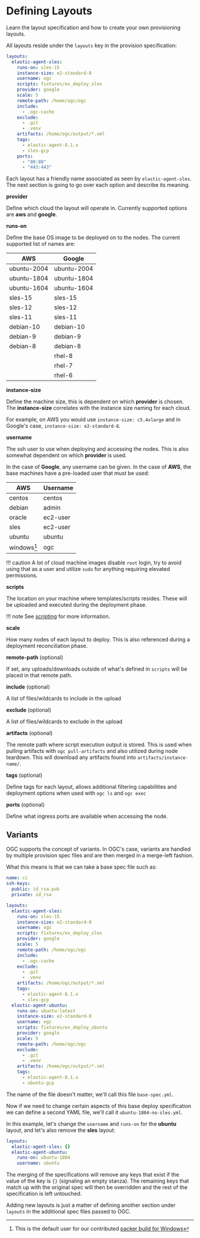 # Defining Layouts

Learn the layout specification and how to create your own provisioning layouts.

All layouts reside under the `layouts` key in the provision specification:

```yaml
layouts:
  elastic-agent-sles: 
    runs-on: sles-15
    instance-size: e2-standard-8
    username: ogc
    scripts: fixtures/ex_deploy_sles
    provider: google
    scale: 5
    remote-path: /home/ogc/ogc
    include:
      - .ogc-cache
    exclude:
      - .git
      - .venv
    artifacts: /home/ogc/output/*.xml
    tags:
      - elastic-agent-8.1.x
      - sles-gcp
    ports:
      - "80:80"
      - "443:443"
```

Each layout has a friendly name associated as seen by `elastic-agent-sles`. The next section is going to go over each option and describe its meaning.

**provider**

Define which cloud the layout will operate in. Currently supported options are **aws** and **google**.

**runs-on**

Define the base OS image to be deployed on to the nodes. The current supported list of names are:

| AWS | Google |
| ---- | ----- |
| ubuntu-2004 | ubuntu-2004 |
| ubuntu-1804 | ubuntu-1804 |
| ubuntu-1604 | ubuntu-1604 |
| sles-15 | sles-15 |
| sles-12 | sles-12 |
| sles-11 | sles-11 |
| debian-10 | debian-10 |
| debian-9 | debian-9 |
| debian-8 | debian-8 |
|| rhel-8 |
|| rhel-7 |
|| rhel-6 |


**instance-size**

Define the machine size, this is dependent on which **provider** is chosen. The **instance-size** correlates with the instance size naming for each cloud. 

For example, on AWS you would use `instance-size: c5.4xlarge` and in Google's case, `instance-size: e2-standard-8`.

**username**

The ssh user to use when deploying and accessing the nodes. This is also somewhat dependent on which **provider** is used.

In the case of **Google**, any username can be given. In the case of **AWS**, the base machines have a pre-loaded user that must be used:

| AWS    | Username |
| ------ | -------  |
| centos | centos   |
| debian | admin    |
| oracle | ec2-user |
| sles   | ec2-user |
| ubuntu | ubuntu   |
| windows[^1] | ogc     |

!!! caution
    A lot of cloud machine images disable `root` login, try to avoid using that as a user and utilize `sudo` for anything requiring elevated permissions.

**scripts**

The location on your machine where templates/scripts resides. These will be uploaded and executed during the deployment phase.

!!! note 
    See [scripting](user-guide/../scripting.md) for more information.

**scale**

How many nodes of each layout to deploy. This is also referenced during a deployment reconciliation phase.

**remote-path** (optional)

If set, any uploads/downloads outside of what's defined in `scripts` will be placed in that remote path.

**include** (optional)

A list of files/wildcards to include in the upload

**exclude** (optional)

A list of files/wildcards to exclude in the upload

**artifacts** (optional)

The remote path where script execution output is stored. This is used when pulling artifacts with `ogc pull-artifacts` and also utilized during node teardown. This will download any artifacts found into `artifacts/instance-name/`.

**tags** (optional)

Define tags for each layout, allows additional filtering capabilities and deployment options when used with `ogc ls` and `ogc exec`

**ports** (optional)

Define what ingress ports are available when accessing the node.

## Variants

OGC supports the concept of variants. In OGC's case, variants are handled by multiple provision spec files and are then merged in a merge-left fashion.

What this means is that we can take a base spec file such as:

```yaml
name: ci
ssh-keys:
  public: id_rsa.pub
  private: id_rsa

layouts:
  elastic-agent-sles: 
    runs-on: sles-15
    instance-size: e2-standard-8
    username: ogc
    scripts: fixtures/ex_deploy_sles
    provider: google
    scale: 5
    remote-path: /home/ogc/ogc
    include:
      - .ogc-cache
    exclude:
      - .git
      - .venv
    artifacts: /home/ogc/output/*.xml
    tags:
      - elastic-agent-8.1.x
      - sles-gcp
  elastic-agent-ubuntu: 
    runs-on: ubuntu-latest
    instance-size: e2-standard-8
    username: ogc
    scripts: fixtures/ex_deploy_ubuntu
    provider: google
    scale: 5
    remote-path: /home/ogc/ogc
    exclude:
      - .git
      - .venv
    artifacts: /home/ogc/output/*.xml
    tags:
      - elastic-agent-8.1.x
      - ubuntu-gcp
```

The name of the file doesn't matter, we'll call this file `base-spec.yml`.

Now if we need to change certain aspects of this base deploy specification we can define a second YAML file, we'll call it `ubuntu-1804-no-sles.yml`. 

In this example, let's change the `username` and `runs-on` for the **ubuntu** layout, and let's also remove the **sles** layout:

```yaml
layouts:
  elastic-agent-sles: {}
  elastic-agent-ubuntu: 
    runs-on: ubuntu-1804
    username: ubuntu
```

The merging of the specifications will remove any keys that exist if the value of the key is `{}` (signaling an empty stanza). The remaining keys that match up with the original spec will then be overridden and the rest of the specification is left untouched.

Adding new layouts is just a matter of defining another section under `layouts` in the additional spec files passed to OGC.

[^1]: This is the default user for our contributed [packer build for Windows](./windows.md)